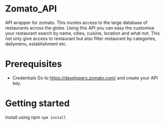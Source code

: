# Zomato_API
API wrapper for zomato. This involes access to the large database of restaurants across the globe. Using this API you can easy the customise your restaurant search by name, cities, cuisine, location and what not. This not only give access to restaurant but also filter restaurant by categories, dailymenu, establishment etc.

# Prerequisites
  * Credentials
Go to https://developers.zomato.com/ and create your API key.

# Getting started
Install using npm
`npm install`






